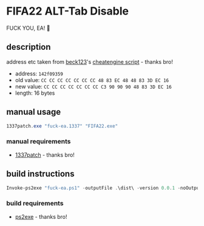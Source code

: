 # FIFA22 ALT-Tab Disable

FUCK YOU, EA! 🖕

## description

address etc taken from [beck123](https://www.elitepvpers.com/forum/members/5995047-beck123.html)'s [cheatengine script](https://www.elitepvpers.com/forum/fifa/4950661-free-fifa-22-timed-shot-anti-alt-tab-bypass.html) - thanks bro!

* address: `142f09359`
* old value: `CC CC CC CC CC CC CC 48 83 EC 48 48 83 3D EC 16`
* new value: `CC CC CC CC CC CC CC C3 90 90 90 48 83 3D EC 16`
* length: 16 bytes

## manual usage

```powershell
1337patch.exe "fuck-ea.1337" "FIFA22.exe"
```

### manual requirements

* [1337patch](https://github.com/chausner/1337patch) - thanks bro!

## build instructions

```powershell
Invoke-ps2exe "fuck-ea.ps1" -outputFile .\dist\ -version 0.0.1 -noOutput -noVisualStyles
```

### build requirements

* [ps2exe](https://github.com/MScholtes/PS2EXE) - thanks bro!
